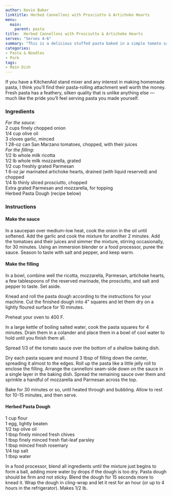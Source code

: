 ```yaml
---
author: Kevin Baker
linktitle: Herbed Cannelloni with Prosciutto & Artichoke Hearts
menu:
  main:
    parent: pasta
title:  Herbed Cannelloni with Prosciutto & Artichoke Hearts
serves: "Serves 4-6"
summary: "This is a delicious stuffed pasta baked in a simple tomato sauce with a bit of cheese on top — very tasty, and both lighter and more interesting than it looks."
categories:
- Pasta & Noodles
- Pork
tags: 
- Main Dish
---
```

If you have a KitchenAid stand mixer and any interest in making homemade pasta, I think you’ll find their pasta-rolling attachment well worth the money. Fresh pasta has a feathery, silken quality that is unlike anything else — much like the pride you’ll feel serving pasta you made yourself.
### Ingredients

<div class="ingredient-list">

*For the sauce:*  
2 cups finely chopped onion  
1/4 cup olive oil  
3 cloves garlic, minced  
1 28-oz can San Marzano tomatoes, chopped, with their juices  
*For the filling:*  
1/2 lb whole milk ricotta  
1/2 lb whole milk mozzarella, grated   
1/2 cup freshly grated Parmesan   
1 6-oz jar marinated artichoke hearts, drained (with liquid reserved) and chopped  
1/4 lb thinly sliced prosciutto, chopped  
Extra grated Parmesan and mozzarella, for topping  
Herbed Pasta Dough (recipe below)  

</div>

### Instructions
#### Make the sauce
In a saucepan over medium-low heat, cook the onion in the oil until softened. Add the garlic and cook the mixture for another 2 minutes. Add the tomatoes and their juices and simmer the mixture, stirring occasionally, for 30 minutes. Using an immersion blender or a food processor, puree the sauce. Season to taste with salt and pepper, and keep warm.

#### Make the filling
In a bowl, combine well the ricotta, mozzarella, Parmesan, artichoke hearts, a few tablespoons of the reserved marinade, the prosciutto, and salt and pepper to taste. Set aside.

Knead and roll the pasta dough according to the instructions for your machine. Cut the finished dough into 4” squares and let them dry on a lightly floured surface for 10 minutes.

Preheat your oven to 400 F.

In a large kettle of boiling salted water, cook the pasta squares for 4 minutes. Drain them in a colander and place them in a bowl of cool water to hold until you finish them all. 

Spread 1/3 of the tomato sauce over the bottom of a shallow baking dish.

Dry each pasta square and mound 3 tbsp of filling down the center, spreading it almost to the edges. Roll up the pasta like a little jelly roll to enclose the filling.  Arrange the cannelloni seam-side down on the sauce in a single layer in the baking dish. Spread the remaining sauce over them and sprinkle a handful of mozzarella and Parmesan across the top.

Bake for 30 minutes or so, until heated through and bubbling. Allow to rest for 10-15 minutes, and then serve.

#### Herbed Pasta Dough

<div class="ingredient-list">

1 cup flour  
1 egg, lightly beaten  
1/2 tsp olive oil  
1 tbsp finely minced fresh chives  
1 tbsp finely minced fresh flat-leaf parsley   
1 tbsp minced fresh rosemary  
1/4 tsp salt  
1 tbsp water  

</div>

In a food processor, blend all ingredients until the mixture just begins to form a ball, adding more water by drops if the dough is too dry. Pasta dough should be firm and not sticky. Blend the dough for 15 seconds more to knead it.  Wrap the dough in cling-wrap and let it rest for an hour (or up to 4 hours in the refrigerator). Makes 1/2 lb.
